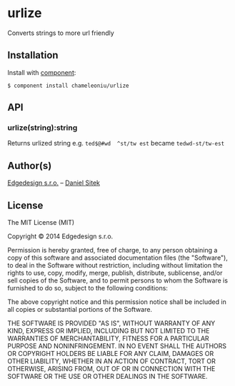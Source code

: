 
# urlize

  Converts strings to more url friendly


## Installation

  Install with [component](http://github.com/component/component):

    $ component install chameleoniu/urlize


## API

### urlize(string):string

Returns urlized string e.g. `ted$@#wd  ^st/tw est` became `tedwd-st/tw-est`


## Author(s)

[Edgedesign s.r.o.](http://www.edgedesing.cz) – [Daniel Sitek](https://github.com/danielsitek)


## License

The MIT License (MIT)

Copyright © 2014 Edgedesign s.r.o.

Permission is hereby granted, free of charge, to any person obtaining a copy
of this software and associated documentation files (the "Software"), to deal
in the Software without restriction, including without limitation the rights
to use, copy, modify, merge, publish, distribute, sublicense, and/or sell
copies of the Software, and to permit persons to whom the Software is
furnished to do so, subject to the following conditions:

The above copyright notice and this permission notice shall be included in
all copies or substantial portions of the Software.

THE SOFTWARE IS PROVIDED "AS IS", WITHOUT WARRANTY OF ANY KIND, EXPRESS OR
IMPLIED, INCLUDING BUT NOT LIMITED TO THE WARRANTIES OF MERCHANTABILITY,
FITNESS FOR A PARTICULAR PURPOSE AND NONINFRINGEMENT. IN NO EVENT SHALL THE
AUTHORS OR COPYRIGHT HOLDERS BE LIABLE FOR ANY CLAIM, DAMAGES OR OTHER
LIABILITY, WHETHER IN AN ACTION OF CONTRACT, TORT OR OTHERWISE, ARISING FROM,
OUT OF OR IN CONNECTION WITH THE SOFTWARE OR THE USE OR OTHER DEALINGS IN
THE SOFTWARE.